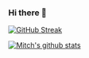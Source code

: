 ### Hi there 👋

<!--
**mitchandrade8/mitchandrade8** is a ✨ _special_ ✨ repository because its `README.md` (this file) appears on your GitHub profile.

Here are some ideas to get you started:

 🔭 I’m currently working on personal SwiftUI Porjects to push onto the AppStore. 
 
 🌱 I’m currently learning how to become a professional Software Engineer. At a Junior level currently by going over alot of topics and core concepts & principles to reach Senior Dev soon!
 
 👯 I’m looking to collaborate on anything that will help me grow my skills and portfolio.
- 🤔 I’m looking for help with ...
- 💬 Ask me about ...
- 📫 How to reach me: ...
- 😄 Pronouns: ...
- ⚡ Fun fact: ...
-->

[![GitHub Streak](https://streak-stats.demolab.com?user=mitchandrade8&theme=ocean-gradient&hide_border=true)](https://git.io/streak-stats)

[![Mitch's github stats](https://github-readme-stats.vercel.app/api?username=mitchandrade8)](https://github.com/anuraghazra/github-readme-stats)
